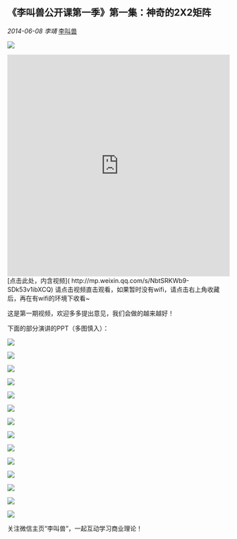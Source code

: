 ## 《李叫兽公开课第一季》第一集：神奇的2X2矩阵

*2014-06-08* *李靖* [李叫兽](http://mp.weixin.qq.com/s/NbtSRKWb9-SDk53v1ibXCQ##)


![](./_image/2017-02-13-16-03-18.jpg)


<iframe allowfullscreen="" frameborder="0" height="502.5" src="http://v.qq.com/iframe/player.html?vid=o0130jxjln2&amp;width=670&amp;height=502.5&amp;auto=0" style="margin: 0px; padding: 0px; max-width: 100%; box-sizing: border-box !important; word-wrap: break-word !important; z-index: 1; width: 670px !important; height: 502.5px !important;" width="670"></iframe>
[点击此处，内含视频](  http://mp.weixin.qq.com/s/NbtSRKWb9-SDk53v1ibXCQ)
请点击视频直击观看，如果暂时没有wifi，请点击右上角收藏后，再在有wifi的环境下收看~

这是第一期视频，欢迎多多提出意见，我们会做的越来越好！

下面的部分演讲的PPT（多图慎入）：


![](./_image/2017-02-13-16-03-34.jpg)



![](./_image/2017-02-13-16-03-42.jpg)



![](./_image/2017-02-13-16-03-51.jpg)



![](./_image/2017-02-13-16-04-12.jpg)



![](./_image/2017-02-13-16-04-19.jpg)



![](./_image/2017-02-13-16-04-26.jpg)


![](./_image/2017-02-13-16-04-33.jpg)



![](./_image/2017-02-13-16-04-42.jpg)



![](./_image/2017-02-13-16-04-50.jpg)



![](./_image/2017-02-13-16-05-27.jpg)


![](./_image/2017-02-13-16-05-36.jpg)




![](./_image/2017-02-13-16-05-53.jpg)



![](./_image/2017-02-13-16-06-20.jpg)

![](./_image/2017-02-13-16-06-33.jpg)

关注微信主页“李叫兽”，一起互动学习商业理论！
